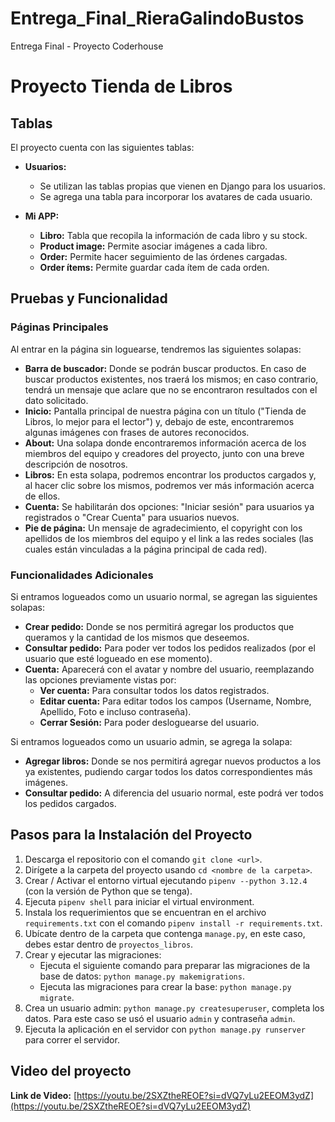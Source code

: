 # Entrega_Final_RieraGalindoBustos
Entrega Final - Proyecto Coderhouse
# Proyecto Tienda de Libros

## Tablas

El proyecto cuenta con las siguientes tablas:

- **Usuarios:**
  - Se utilizan las tablas propias que vienen en Django para los usuarios.
  - Se agrega una tabla para incorporar los avatares de cada usuario.

- **Mi APP:**
  - **Libro:** Tabla que recopila la información de cada libro y su stock.
  - **Product image:** Permite asociar imágenes a cada libro.
  - **Order:** Permite hacer seguimiento de las órdenes cargadas.
  - **Order ítems:** Permite guardar cada ítem de cada orden.

## Pruebas y Funcionalidad

### Páginas Principales

Al entrar en la página sin loguearse, tendremos las siguientes solapas:

- **Barra de buscador:** Donde se podrán buscar productos. En caso de buscar productos existentes, nos traerá los mismos; en caso contrario, tendrá un mensaje que aclare que no se encontraron resultados con el dato solicitado.
- **Inicio:** Pantalla principal de nuestra página con un título ("Tienda de Libros, lo mejor para el lector") y, debajo de este, encontraremos algunas imágenes con frases de autores reconocidos.
- **About:** Una solapa donde encontraremos información acerca de los miembros del equipo y creadores del proyecto, junto con una breve descripción de nosotros.
- **Libros:** En esta solapa, podremos encontrar los productos cargados y, al hacer clic sobre los mismos, podremos ver más información acerca de ellos.
- **Cuenta:** Se habilitarán dos opciones: "Iniciar sesión" para usuarios ya registrados o "Crear Cuenta" para usuarios nuevos.
- **Pie de página:** Un mensaje de agradecimiento, el copyright con los apellidos de los miembros del equipo y el link a las redes sociales (las cuales están vinculadas a la página principal de cada red).

### Funcionalidades Adicionales

Si entramos logueados como un usuario normal, se agregan las siguientes solapas:

- **Crear pedido:** Donde se nos permitirá agregar los productos que queramos y la cantidad de los mismos que deseemos.
- **Consultar pedido:** Para poder ver todos los pedidos realizados (por el usuario que esté logueado en ese momento).
- **Cuenta:** Aparecerá con el avatar y nombre del usuario, reemplazando las opciones previamente vistas por:
  - **Ver cuenta:** Para consultar todos los datos registrados.
  - **Editar cuenta:** Para editar todos los campos (Username, Nombre, Apellido, Foto e incluso contraseña).
  - **Cerrar Sesión:** Para poder desloguearse del usuario.

Si entramos logueados como un usuario admin, se agrega la solapa:

- **Agregar libros:** Donde se nos permitirá agregar nuevos productos a los ya existentes, pudiendo cargar todos los datos correspondientes más imágenes.
- **Consultar pedido:** A diferencia del usuario normal, este podrá ver todos los pedidos cargados.

## Pasos para la Instalación del Proyecto

1. Descarga el repositorio con el comando `git clone <url>`.
2. Dirígete a la carpeta del proyecto usando `cd <nombre de la carpeta>`.
3. Crear / Activar el entorno virtual ejecutando `pipenv --python 3.12.4` (con la versión de Python que se tenga).
4. Ejecuta `pipenv shell` para iniciar el virtual environment.
5. Instala los requerimientos que se encuentran en el archivo `requirements.txt` con el comando `pipenv install -r requirements.txt`.
6. Ubícate dentro de la carpeta que contenga `manage.py`, en este caso, debes estar dentro de `proyectos_libros`.
7. Crear y ejecutar las migraciones:
   - Ejecuta el siguiente comando para preparar las migraciones de la base de datos: `python manage.py makemigrations`.
   - Ejecuta las migraciones para crear la base: `python manage.py migrate`.
8. Crea un usuario admin: `python manage.py createsuperuser`, completa los datos. Para este caso se usó el usuario `admin` y contraseña `admin`.
9. Ejecuta la aplicación en el servidor con `python manage.py runserver` para correr el servidor.

## Video del proyecto
 
**Link de Video:** [https://youtu.be/2SXZtheREOE?si=dVQ7yLu2EEOM3ydZ](https://youtu.be/2SXZtheREOE?si=dVQ7yLu2EEOM3ydZ)
